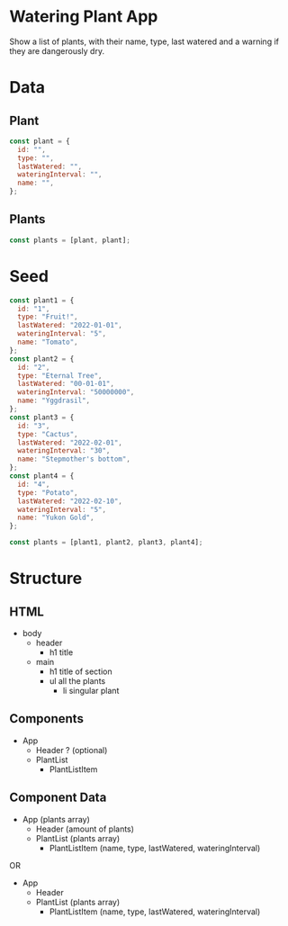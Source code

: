 # Watering Plant App

Show a list of plants, with their name, type, last watered and a warning if they are dangerously dry.

# Data

## Plant

```jsx
const plant = {
  id: "",
  type: "",
  lastWatered: "",
  wateringInterval: "",
  name: "",
};
```

## Plants

```jsx
const plants = [plant, plant];
```

# Seed

```jsx
const plant1 = {
  id: "1",
  type: "Fruit!",
  lastWatered: "2022-01-01",
  wateringInterval: "5",
  name: "Tomato",
};
const plant2 = {
  id: "2",
  type: "Eternal Tree",
  lastWatered: "00-01-01",
  wateringInterval: "50000000",
  name: "Yggdrasil",
};
const plant3 = {
  id: "3",
  type: "Cactus",
  lastWatered: "2022-02-01",
  wateringInterval: "30",
  name: "Stepmother's bottom",
};
const plant4 = {
  id: "4",
  type: "Potato",
  lastWatered: "2022-02-10",
  wateringInterval: "5",
  name: "Yukon Gold",
};

const plants = [plant1, plant2, plant3, plant4];
```

# Structure

## HTML

- body
  - header
    - h1 title
  - main
    - h1 title of section
    - ul all the plants
      - li singular plant

## Components

- App
  - Header ? (optional)
  - PlantList
    - PlantListItem

## Component Data

- App (plants array)
  - Header (amount of plants)
  - PlantList (plants array)
    - PlantListItem (name, type, lastWatered, wateringInterval)

OR

- App
  - Header
  - PlantList (plants array)
    - PlantListItem (name, type, lastWatered, wateringInterval)

